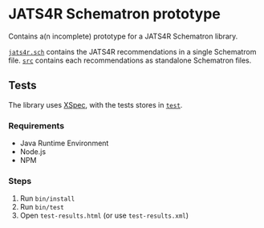 JATS4R Schematron prototype
===========================

Contains a(n incomplete) prototype for a JATS4R Schematron library.

[`jats4r.sch`](jats4r.sch) contains the JATS4R recommendations in a single Schematrom file. [`src`](src) contains each recommendations as standalone Schematron files. 

Tests
-----

The library uses [XSpec](https://github.com/xspec/xspec), with the tests stores in [`test`](test).

### Requirements

- Java Runtime Environment
- Node.js
- NPM

### Steps

1. Run `bin/install`
2. Run `bin/test`
3. Open `test-results.html` (or use `test-results.xml`)
